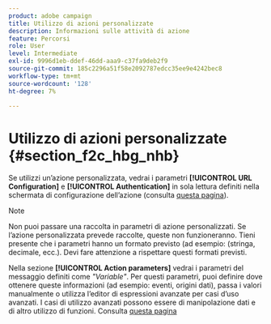 ```yaml
---
product: adobe campaign
title: Utilizzo di azioni personalizzate
description: Informazioni sulle attività di azione
feature: Percorsi
role: User
level: Intermediate
exl-id: 9996d1eb-ddef-46dd-aaa9-c37fa9deb2f9
source-git-commit: 185c2296a51f58e2092787edcc35ee9e4242bec8
workflow-type: tm+mt
source-wordcount: '128'
ht-degree: 7%

---
```


# Utilizzo di azioni personalizzate {#section_f2c_hbg_nhb}

Se utilizzi un’azione personalizzata, vedrai i parametri **[!UICONTROL URL Configuration]** e **[!UICONTROL Authentication]** in sola lettura definiti nella schermata di configurazione dell’azione (consulta [questa pagina](../action/about-custom-action-configuration.md)).

>[!NOTE]
>
>Non puoi passare una raccolta in parametri di azione personalizzati. Se l’azione personalizzata prevede raccolte, queste non funzioneranno. Tieni presente che i parametri hanno un formato previsto (ad esempio: (stringa, decimale, ecc.). Devi fare attenzione a rispettare questi formati previsti.

Nella sezione **[!UICONTROL Action parameters]** vedrai i parametri del messaggio definiti come _&quot;Variable&quot;_. Per questi parametri, puoi definire dove ottenere queste informazioni (ad esempio: eventi, origini dati), passa i valori manualmente o utilizza l’editor di espressioni avanzate per casi d’uso avanzati. I casi di utilizzo avanzati possono essere di manipolazione dati e di altro utilizzo di funzioni. Consulta [questa pagina](../expression/expressionadvanced.md)
